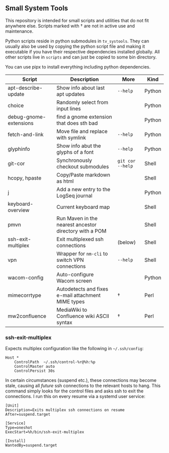 ## Small System Tools

This repository is intended for small scripts and utilities that do not fit anywhere else. Scripts marked with † are not in active use and maintenance.

Python scripts reside in python submodules in `tv_systools`. They can usually also be used by copying the python script file and making it executable if you have their respective dependencies installed globally. All other scripts live in `scripts` and can just be copied to some bin directory.

You can use pipx to install everything including python dependencies.

| Script                 | Description                                              | More               | Kind   |
| --------------------   | -------------------------------------------------------- | ------------------ | ----   |
| apt-describe-update    | Show info about last apt updates                         | `--help`           | Python |
| choice                 | Randomly select from input lines                         |                    | Python |
| debug-gnome-extensions | find a gnome extension that does sth bad                 |                    | Python |
| fetch-and-link         | Move file and replace with symlink                       | `--help`           | Python |
| glyphinfo              | Show info abut the glyphs of a font                      | `--help`           | Python |
| git-cor                | Synchronously checkout submodules                        | `git cor --help`   | Shell  |
| hcopy, hpaste          | Copy/Paste markdown as html                              |                    | Shell  |
| j                      | Add a new entry to the LogSeq journal                    |                    | Python |
| keyboard-overview      | Current keyboard map                                     |                    | Shell  |
| pmvn                   | Run Maven in the nearest ancestor directory with a POM   |                    | Shell  |
| ssh-exit-multiplex     | Exit multiplexed ssh connections                         | (below)            | Shell  |
| vpn                    | Wrapper for `nm-cli` to switch VPN connections           | `--help`           | Shell  |
| wacom-config           | Auto-configure Wacom screen                              |                    | Python |
| mimecorrtype           | Autodetects and fixes e-mail attachment MIME types       | †                  | Perl   |
| mw2confluence          | MediaWiki to Confluence wiki ASCII syntax                | †                  | Perl   |



### ssh-exit-multiplex

Expects multiplex configuration like the following in `~/.ssh/config`:

```
Host *
    ControlPath  ~/.ssh/control-%r@%h:%p
    ControlMaster auto
    ControlPersist 30s
```

In certain circumstances (suspend etc.), these connections may become stale, causing all _future_ ssh connections to the relevant hosts to hang. This command simply looks for the control files and asks ssh to exit the connections. I run this on every resume via a systemd user service:

```systemd
[Unit]
Description=Exits multiplex ssh connections on resume
After=suspend.target

[Service]
Type=oneshot
ExecStart=%h/bin/ssh-exit-multiplex

[Install]
WantedBy=suspend.target
```
